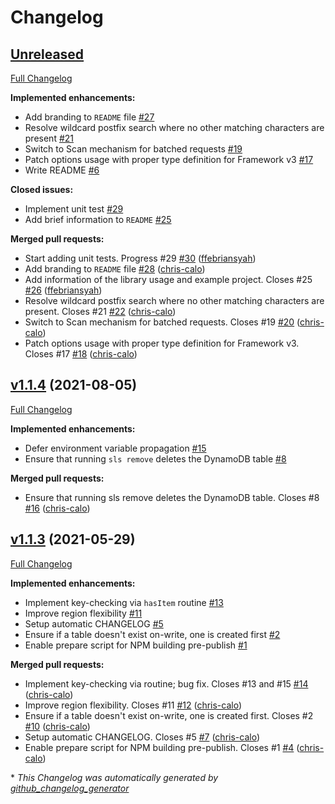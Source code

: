 # Changelog

## [Unreleased](https://github.com/vulcancreative/serverless-storage/tree/HEAD)

[Full Changelog](https://github.com/vulcancreative/serverless-storage/compare/v1.1.4...HEAD)

**Implemented enhancements:**

- Add branding to `README` file [\#27](https://github.com/vulcancreative/serverless-storage/issues/27)
- Resolve wildcard postfix search where no other matching characters are present [\#21](https://github.com/vulcancreative/serverless-storage/issues/21)
- Switch to Scan mechanism for batched requests [\#19](https://github.com/vulcancreative/serverless-storage/issues/19)
- Patch options usage with proper type definition for Framework v3 [\#17](https://github.com/vulcancreative/serverless-storage/issues/17)
- Write README [\#6](https://github.com/vulcancreative/serverless-storage/issues/6)

**Closed issues:**

- Implement unit test [\#29](https://github.com/vulcancreative/serverless-storage/issues/29)
- Add brief information to `README` [\#25](https://github.com/vulcancreative/serverless-storage/issues/25)

**Merged pull requests:**

- Start adding unit tests. Progress \#29 [\#30](https://github.com/vulcancreative/serverless-storage/pull/30) ([ffebriansyah](https://github.com/ffebriansyah))
- Add branding to `README` file [\#28](https://github.com/vulcancreative/serverless-storage/pull/28) ([chris-calo](https://github.com/chris-calo))
- Add information of the library usage and example project. Closes \#25 [\#26](https://github.com/vulcancreative/serverless-storage/pull/26) ([ffebriansyah](https://github.com/ffebriansyah))
- Resolve wildcard postfix search where no other matching characters are present. Closes \#21 [\#22](https://github.com/vulcancreative/serverless-storage/pull/22) ([chris-calo](https://github.com/chris-calo))
- Switch to Scan mechanism for batched requests. Closes \#19 [\#20](https://github.com/vulcancreative/serverless-storage/pull/20) ([chris-calo](https://github.com/chris-calo))
- Patch options usage with proper type definition for Framework v3. Closes \#17 [\#18](https://github.com/vulcancreative/serverless-storage/pull/18) ([chris-calo](https://github.com/chris-calo))

## [v1.1.4](https://github.com/vulcancreative/serverless-storage/tree/v1.1.4) (2021-08-05)

[Full Changelog](https://github.com/vulcancreative/serverless-storage/compare/v1.1.3...v1.1.4)

**Implemented enhancements:**

- Defer environment variable propagation [\#15](https://github.com/vulcancreative/serverless-storage/issues/15)
- Ensure that running `sls remove` deletes the DynamoDB table [\#8](https://github.com/vulcancreative/serverless-storage/issues/8)

**Merged pull requests:**

- Ensure that running sls remove deletes the DynamoDB table. Closes \#8 [\#16](https://github.com/vulcancreative/serverless-storage/pull/16) ([chris-calo](https://github.com/chris-calo))

## [v1.1.3](https://github.com/vulcancreative/serverless-storage/tree/v1.1.3) (2021-05-29)

[Full Changelog](https://github.com/vulcancreative/serverless-storage/compare/628c28146222aa07cc32a9a6179bf13686942656...v1.1.3)

**Implemented enhancements:**

- Implement key-checking via `hasItem` routine [\#13](https://github.com/vulcancreative/serverless-storage/issues/13)
- Improve region flexibility [\#11](https://github.com/vulcancreative/serverless-storage/issues/11)
- Setup automatic CHANGELOG [\#5](https://github.com/vulcancreative/serverless-storage/issues/5)
- Ensure if a table doesn't exist on-write, one is created first [\#2](https://github.com/vulcancreative/serverless-storage/issues/2)
- Enable prepare script for NPM building pre-publish [\#1](https://github.com/vulcancreative/serverless-storage/issues/1)

**Merged pull requests:**

- Implement key-checking via routine; bug fix. Closes \#13 and \#15 [\#14](https://github.com/vulcancreative/serverless-storage/pull/14) ([chris-calo](https://github.com/chris-calo))
- Improve region flexibility. Closes \#11 [\#12](https://github.com/vulcancreative/serverless-storage/pull/12) ([chris-calo](https://github.com/chris-calo))
- Ensure if a table doesn't exist on-write, one is created first. Closes \#2 [\#10](https://github.com/vulcancreative/serverless-storage/pull/10) ([chris-calo](https://github.com/chris-calo))
- Setup automatic CHANGELOG. Closes \#5 [\#7](https://github.com/vulcancreative/serverless-storage/pull/7) ([chris-calo](https://github.com/chris-calo))
- Enable prepare script for NPM building pre-publish. Closes \#1 [\#4](https://github.com/vulcancreative/serverless-storage/pull/4) ([chris-calo](https://github.com/chris-calo))



\* *This Changelog was automatically generated by [github_changelog_generator](https://github.com/github-changelog-generator/github-changelog-generator)*
